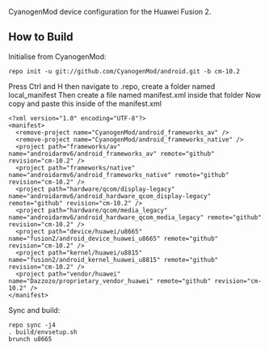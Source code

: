 CyanogenMod device configuration for the Huawei Fusion 2.

How to Build
---------------

Initialise from CyanogenMod:

    repo init -u git://github.com/CyanogenMod/android.git -b cm-10.2

Press Ctrl and H then navigate to .repo, create a folder named local_manifest 
Then create a file named manifest.xml inside that folder
Now copy and paste this inside of the manifest.xml

    <?xml version="1.0" encoding="UTF-8"?>
    <manifest>
      <remove-project name="CyanogenMod/android_frameworks_av" />
      <remove-project name="CyanogenMod/android_frameworks_native" />
      <project path="frameworks/av" name="androidarmv6/android_frameworks_av" remote="github" revision="cm-10.2" />
      <project path="frameworks/native" name="androidarmv6/android_frameworks_native" remote="github" revision="cm-10.2" />
      <project path="hardware/qcom/display-legacy" name="androidarmv6/android_hardware_qcom_display-legacy" remote="github" revision="cm-10.2" />
      <project path="hardware/qcom/media_legacy" name="androidarmv6/android_hardware_qcom_media_legacy" remote="github" revision="cm-10.2" />
      <project path="device/huawei/u8665" name="fusion2/android_device_huawei_u8665" remote="github" revision="cm-10.2" />
      <project path="kernel/huawei/u8815" name="fusion2/android_kernel_huawei_u8815" remote="github" revision="cm-10.2" />
      <project path="vendor/huawei" name="Dazzozo/proprietary_vendor_huawei" remote="github" revision="cm-10.2" />
    </manifest>

Sync and build:

    repo sync -j4
    . build/envsetup.sh
    brunch u8665
